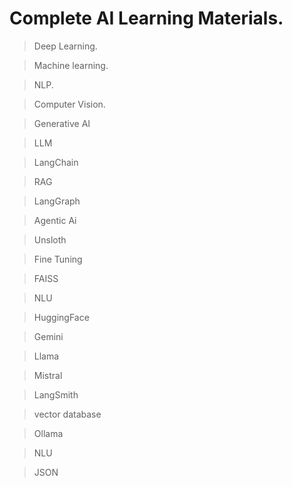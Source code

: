 # Complete AI Learning Materials.

 > Deep Learning.

 > Machine learning.

 > NLP.

 > Computer Vision.

 > Generative AI
 
 > LLM

 > LangChain 

 >  RAG
 
 > LangGraph
 
 > Agentic Ai

 > Unsloth

 > Fine Tuning
 
 > FAISS

 > NLU

 > HuggingFace
 
 > Gemini

 > Llama
 
 > Mistral
 
 > LangSmith
 
 > vector database
 
 > Ollama  

 > NLU
 
 > JSON 
